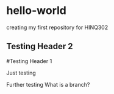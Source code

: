 # hello-world
creating my first repository for HINQ302

## Testing Header 2
#Testing Header 1

Just testing

Further testing 
  What is a branch?

